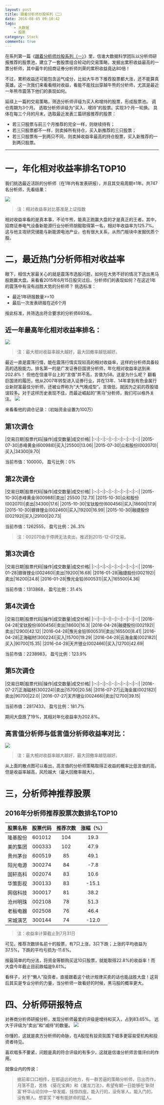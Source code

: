 ```yaml
---
layout: post
title: 跟着分析师炒股系列（二）
date: 2016-08-05 09:10:42
tags:
	- 大数据
	- 股票
category: Stock
comments: true
---
```


在系列第一篇《[跟着分析师炒股系列（一）](http://kekefund.com/2016/07/25/follow-analyst-trade/)》里，信谁大数据科学团队以分析师研报推荐的股票池，建立了一套股票组合轮动的交易策略，发掘出累积收益最高的一票分析师，其中最牛的招商证券分析师刘荣的累积收益竟达80倍！

不过，累积收益还可能包含运气成分，比如大牛市下推荐股票都大涨，还不能算真英雄。这一次我们来看看相对收益，看能不能找出穿越牛熊的分析师，尤其是最近一年熊市震荡下他们的表现如何。

延续上一篇的交易策略，筛选分析师评级为买入和增持的股票，形成股票池。
调仓周期为3个月。
选取分析师评级为“买入、增持”的股票。实现3个月一轮换。
具体在每三个月的月末，选取最近发表三篇研报推荐的股票：
- 若三只股票与前三个月推荐的完全一样，则继续持有；
- 若三只股票都不一样，则卖掉所有持仓，买入新推荐的三只股票；
- 若三只股票有一到两只不同，则卖掉收益率最高的持仓股票，买入新推荐的一到两只股票。

---

# 一，年化相对收益率排名TOP10

我们挑选最近活跃的分析师（在1年内有发表研报），并且其交易周期≥1年。共747名分析师，先看结果：

![](https://dn-binger.qbox.me/2016-08-05/trade2_1.png)

<!-- more -->

> 注：相对收益率对比基准是上证指数

相对收益率看的是真本事，不论牛熊，能真正跑赢大盘的才是真正的王者。其中，招商证券电气设备新能源行业分析师胡毅取得第一名，相对年收益率为125.7%。这与他主攻研究储能与新能源电池产业，也有很大关系，从热门板块中发掘优质个股。



# 二，最近热门分析师相对收益率

眼下，相信大家最关心的就是震荡市选股问题，如何在大势不好的情况下选出黑马股跑赢大盘。来看看2015年6月15日股灾过后，分析师们的表现如何？在这近1年的震荡中有没有战胜大势的分析师？
挑选标准：
- 最近1年研报数量>=10
- 最后一次发表研报在近6个月
 
按此标准，共筛选出符合要求的分析师693名。
## 近一年最高年化相对收益率排名：

![](https://dn-binger.qbox.me/2016-08-05/trade2_2.png)


> 注：最大相对收益率越大越好，最大回撤率越低越好。

最近一直是震荡行情，能在震荡行情实现较高的相对收益率，这样的分析师具备较高的选股能力。排名第一的是广发证券巨国贤分析师，年化相对收益率达到来 202.8%！
但他在信谁平台上的“言值”并不高，言值为58。这是为什么呢？
翻看巨国贤的履历，他从2007年转型进入证券行业，并在13年、14年拿到有色金属行业新财富最佳分析师，还被业界称为“大气晚成型”。言值低，就因为之前的荐股错误较多。对于这样历史表现不佳，而最近崛起的“黑马”分析师，我们可以格外关注。
![](https://dn-binger.qbox.me/2016-08-05/trade2_3.png)

来看看他的调仓记录：（初始资金设置为100万）

## 第1次调仓

|交易日期|股票代码|操作|成交数量|成交价格|
|:-:|:-:|:-:|:-:|:-:|:-:|:-:|:-:|
|2015-07-30|赤峰黄金(600988)|买入|25500|13.06|
|2015-07-30|众和股份(002070)|买入|34300|9.70|

当前市值：100000， 盈亏比例：0%

## 第2次调仓

|交易日期|股票代码|操作|成交数量|成交价格|
|:-:|:-:|:-:|:-:|:-:|:-:|:-:|:-:|
|2015-10-30|赤峰黄金(600988)|卖出| 25500 |12.73| 
|2015-10-30|众和股份(002070)|卖出|34300|17.6|
|2015-10-30|宝钛股份(600456)|买入|18600|17.9|
|2015-10-30|赣锋锂业(002460)|买入|19200|16.99|
|2015-10-30|融捷股份(002192)|买入|29100|20.73|

当前市值：1262555， 盈亏比例：26..3%

> 注：002070由于停牌无法卖出，推迟到2015-12-07交易。

## 第3次调仓

|交易日期|股票代码|操作|成交数量|成交价格|
|:-:|:-:|:-:|:-:|:-:|:-:|:-:|:-:|
|2016-01-28|赣锋锂业(002460)|卖出|19200|16.68|
|2016-01-28|融捷股份(002192)|卖出|16200|24.8|
|2016-01-28|豫光金铅(600531)|买入|165500|4.36|

当前市值：1313868， 盈亏比例：31.4%

## 第4次调仓

|交易日期|股票代码|操作|成交数量|成交价格|
|:-:|:-:|:-:|:-:|:-:|:-:|:-:|:-:|
|2016-04-28|宝钛股份(600456)|卖出|18600|16.3|
|2016-04-28|融捷股份(002192)|卖出|12900|42.12|
|2016-04-28|豫光金铅(600531)|卖出|165500|8.41|
|2016-04-28|正海磁材(300224)|买入|15700|19.29|
|2016-04-28|云海金属(002182)|买入|90700|15.35|
|2016-04-28|天齐锂业(002466)|买入|12700|42.69|

当前市值：2238983， 盈亏比例：123.9%

## 第5次调仓

|交易日期|股票代码|操作|成交数量|成交价格|
|:-:|:-:|:-:|:-:|:-:|:-:|:-:|:-:|
|2016-07-27|正海磁材(300224)|卖出|15700|20.58|
|2016-07-27|云海金属(002182)|卖出|90700|22.0|
|2016-07-27|天齐锂业(002466)|卖出|12700|39.15|

当前市值：2817433， 盈亏比例：181.7%

期间大盘跌了19%，其相对年化收益率为202.8%。


## 高言值分析师与低言值分析师收益率对比：

![](https://dn-binger.qbox.me/2016-08-05/trade2_4.png)


> 注：最大相对收益率越大越好，最大回撤率越低越好。

从上面的散点图可以看出，高言值的分析师策略取得正收益的概率比低言值的高，但是收益率越高，风险越大（最大回撤率越大）。


# 三，分析师神推荐股票

## 2016年分析师推荐股票次数排名TOP10

|股票名称|股票代码|推荐次数|涨幅（%）
|:-:|:-:|:-:|:-:|
|隆基股份|601012|104|19.3|
|美的集团|000333|102|47.9|
|贵州茅台|600519|85|49.1|
|阳光电源|300274|84|-7.8|
|国轩高科|002074|83|10.6|
|华策影视|300133|83|-15.1|
|网宿科技|300017|81|38.2|
|沧州明珠|002108|78|51.3|
|老板电器|002508|76|46.4|
|宋城演艺|300144|74|-12.0|

> 注：收益率计算截止到7月31日

可见，推荐次数排名前十的股票，有7只上涨，3只下跌；上涨的平均收益为37.5%，下跌的平均亏损为-11.6%。



按最简单的均分法，将资金等额购买这10只股票，就能取得22.8%的收益率！而大盘今年截止目前跌幅是9.61%。



看样子，对于“懒人”投资者，直接跟着这个统计规律买卖的话也能战胜大盘！这背后其实是专业分析的力量，当分析师一致看好的时候，黑马股的概率更大。



# 四、分析师研报特点
对券商分析师研报分析，发现分析师最爱的评级是增持和买入，占到83.65%。
远大于评级为“卖出”和“减持”的数量。 
![](https://dn-binger.qbox.me/2016-08-05/trade2_5.png)


你懂的，这就是卖方分析师的命脉，在A股现有投资氛围下唱多更容易受机构和投资者待见。

喜欢唱多不要紧，问题是真的符合评级的有多少，这就是信谁分析师言值评价的作用。


就像业内的传说：
> 据前辈口口相传，在那遥远的地方，有一群苦逼的策略分析师，日出而作，月落不息，苦练 《葵花宝典》和《屠龙刀法》，希望有朝一日能够在‘新财富’杯华山论剑中一举发威、技惊四座。能入行的，没有笨人。能入门的，没有懒人。想拿奖？唯有能拼命的猛人。

